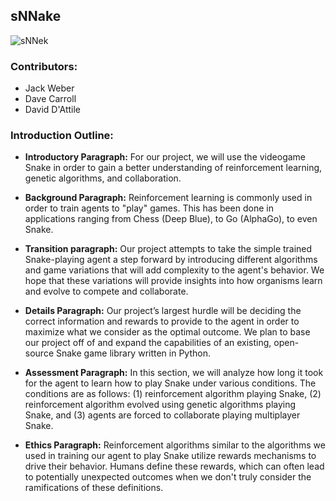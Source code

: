 ## sNNake

![sNNek](https://github.com/jackdavidweber/cs152-project/blob/main/snake_training.gif?raw=true)

### Contributors:
- Jack Weber
- Dave Carroll
- David D'Attile

### Introduction Outline:
- **Introductory Paragraph:** For our project, we will use the videogame Snake in order to gain a better understanding of reinforcement learning, genetic algorithms, and collaboration.

- **Background Paragraph:** Reinforcement learning is commonly used in order to train agents to "play" games. This has been done in applications ranging from Chess (Deep Blue), to Go (AlphaGo), to even Snake.

- **Transition paragraph:** Our project attempts to take the simple trained Snake-playing agent a step forward by introducing different algorithms and game variations that will add complexity to the agent's behavior. We hope that these variations will provide insights into how organisms learn and evolve to compete and collaborate.

- **Details Paragraph:** Our project’s largest hurdle will be deciding the correct information and rewards to provide to the agent in order to maximize what we consider as the optimal outcome. We plan to base our project off of and expand the capabilities of an existing, open-source Snake game library written in Python.

- **Assessment Paragraph:** 
In this section, we will analyze how long it took for the agent to learn how to play Snake under various conditions. The conditions are as follows: (1) reinforcement algorithm playing Snake, (2) reinforcement algorithm evolved using genetic algorithms playing Snake, and (3) agents are forced to collaborate playing multiplayer Snake.

- **Ethics Paragraph:** Reinforcement algorithms similar to the algorithms we used in training our agent to play Snake utilize rewards mechanisms to drive their behavior. Humans define these rewards, which can often lead to potentially unexpected outcomes when we don't truly consider the ramifications of these definitions.
